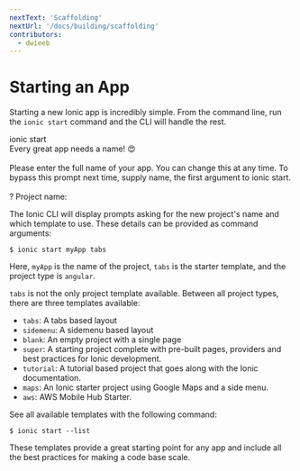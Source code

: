 ```yaml
---
nextText: 'Scaffolding'
nextUrl: '/docs/building/scaffolding'
contributors:
  - dwieeb
---
```


# Starting an App

Starting a new Ionic app is incredibly simple. From the command line, run the `ionic start` command and the CLI will handle the rest.

<command-line>
    <command-prompt>ionic start</command-prompt>
    <command-output>
        <br />
        <span class="bold">Every great app needs a name! 😍</span><br />
        <br />
        Please enter the full name of your app. You can change this at any time.
        To bypass this prompt next time, supply <span class="green">name</span>,
        the first argument to <span class="green">ionic start</span>.<br />
        <br />
        <span class="bold green">?</span> <span class="bold">Project name:</span> <command-cursor blink></command-cursor><br />
    </command-output>
</command-line>

The Ionic CLI will display prompts asking for the new project's name and which template to use. These details can be provided as command arguments:

```shell
$ ionic start myApp tabs
```

Here, `myApp` is the name of the project, `tabs` is the starter template, and the project type is `angular`.

`tabs` is not the only project template available. Between all project types, there are three templates available:

- `tabs`: A tabs based layout
- `sidemenu`: A sidemenu based layout
- `blank`: An empty project with a single page
- `super`:  A starting project complete with pre-built pages, providers and best practices for Ionic development.
- `tutorial`: A tutorial based project that goes along with the Ionic documentation.
- `maps`:  An Ionic starter project using Google Maps and a side menu.
- `aws`: AWS Mobile Hub Starter.

See all available templates with the following command:

```shell
$ ionic start --list
```

These templates provide a great starting point for any app and include all the best practices for making a code base scale.

